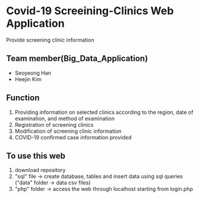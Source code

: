 # <b>Covid-19 Screeining-Clinics Web Application</b><br>
 Provide screening clinic information
 
## Team member(Big_Data_Application)
- Seoyeong Han
- Heejin Kim
 
## <b>Function</b>
 1. Providing information on selected clinics according to the region, date of examination, and method of examination<br>
 2. Registration of screening clinics<br>
 3. Modification of screening clinic information<br>
 4. COVID-19 confirmed case information provided<br>
 
## <b>To use this web</b>
 1. download repository
 2. "sql" file -> create database, tables and insert data using sql queries<br>
    ("data" folder -> data csv files)
 3. "php" folder -> access the web through localhost starting from login.php
 
